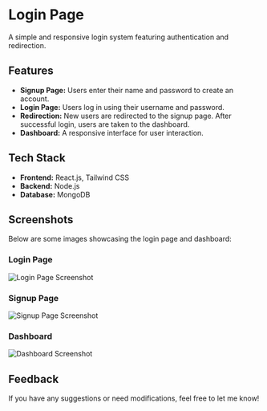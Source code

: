 # Login Page  

A simple and responsive login system featuring authentication and redirection.  

## Features  
- **Signup Page:** Users enter their name and password to create an account.  
- **Login Page:** Users log in using their username and password.  
- **Redirection:** New users are redirected to the signup page. After successful login, users are taken to the dashboard.  
- **Dashboard:** A responsive interface for user interaction.  

## Tech Stack  
- **Frontend:** React.js, Tailwind CSS  
- **Backend:** Node.js  
- **Database:** MongoDB  

## Screenshots  

Below are some images showcasing the login page and dashboard:  

### Login Page  
![Login Page Screenshot](public/assets/loginPage.png)  


### Signup Page 
![Signup Page Screenshot](public/assets/SigupPage.png) 


### Dashboard  
![Dashboard Screenshot](public/assets/dashboard.png) 


## Feedback  

If you have any suggestions or need modifications, feel free to let me know!
